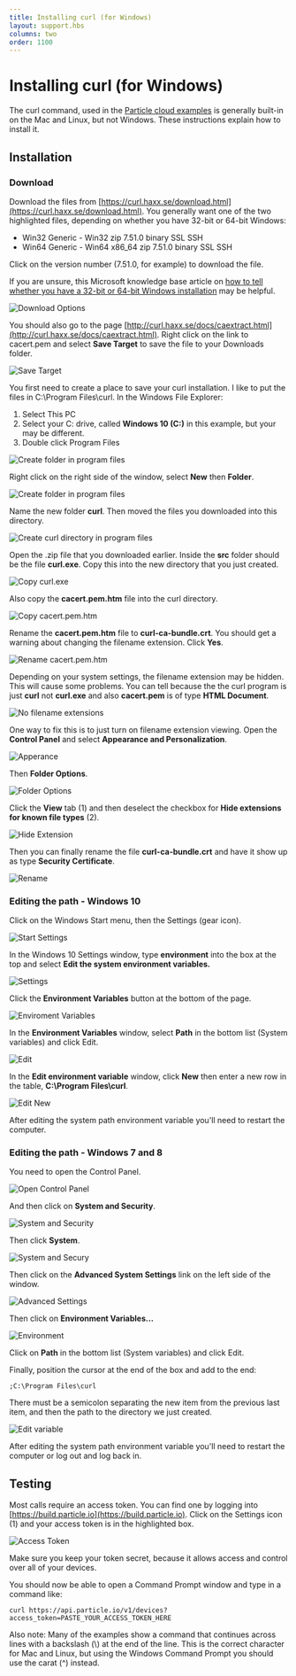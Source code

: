 ```yaml
---
title: Installing curl (for Windows)
layout: support.hbs
columns: two
order: 1100
---
```


# Installing curl (for Windows)

The curl command, used in the [Particle cloud examples](/reference/device-cloud/api/) is generally built-in on the Mac and Linux, but not Windows. These instructions explain how to install it.


## Installation

### Download

Download the files from [https://curl.haxx.se/download.html](https://curl.haxx.se/download.html). You generally want one of the two highlighted files, depending on whether you have 32-bit or 64-bit Windows:

- Win32 Generic - Win32 zip 7.51.0 binary SSL SSH
- Win64 Generic - Win64 x86_64 zip 7.51.0 binary SSL SSH

Click on the version number (7.51.0, for example) to download the file.

If you are unsure, this Microsoft knowledge base article on [how to tell whether you have a 32-bit or 64-bit Windows installation](https://support.microsoft.com/en-us/kb/827218) may be helpful.

![Download Options](/assets/images/installing-curl-01download.png)

You should also go to the page [http://curl.haxx.se/docs/caextract.html](http://curl.haxx.se/docs/caextract.html). Right click on the link to cacert.pem and select **Save Target** to save the file to your Downloads folder.

![Save Target](/assets/images/installing-curl-02savetarget.png)

You first need to create a place to save your curl installation. I like to put the files in C:\Program Files\curl. In the Windows File Explorer:

1. Select This PC
2. Select your C: drive, called **Windows 10 (C:)** in this example, but your may be different.
3. Double click Program Files

![Create folder in program files](/assets/images/installing-curl-10programfiles.png)

Right click on the right side of the window, select **New** then **Folder**.

![Create folder in program files](/assets/images/installing-curl-11newfolder.png)

Name the new folder **curl**. Then moved the files you downloaded into this directory. 

![Create curl directory in program files](/assets/images/installing-curl-03curldir.png)

Open the .zip file that you downloaded earlier. Inside the **src** folder should be the file **curl.exe**. Copy this into the new directory that you just created.

![Copy curl.exe](/assets/images/installing-curl-04copy.png)

Also copy the **cacert.pem.htm** file into the curl directory.

![Copy cacert.pem.htm](/assets/images/installing-curl-05copy.png)

Rename the **cacert.pem.htm** file to **curl-ca-bundle.crt**. You should get a warning about changing the filename extension. Click **Yes**.

![Rename cacert.pem.htm](/assets/images/installing-curl-06rename.png)

Depending on your system settings, the filename extension may be hidden. This will cause some problems. You can tell because the the curl program is just **curl** not **curl.exe** and also **cacert.pem** is of type **HTML Document**.

![No filename extensions](/assets/images/installing-curl-07noextension.png)

One way to fix this is to just turn on filename extension viewing. Open the **Control Panel** and select **Appearance and Personalization**.

![Apperance](/assets/images/installing-curl-08appearance.png)

Then **Folder Options**.

![Folder Options](/assets/images/installing-curl-09folderoptions.png)

Click the **View** tab (1) and then deselect the checkbox for **Hide extensions for known file types** (2).

![Hide Extension](/assets/images/installing-curl-10hideext.png)

Then you can finally rename the file **curl-ca-bundle.crt** and have it show up as type **Security Certificate**.

![Rename](/assets/images/installing-curl-12rename.png)


### Editing the path - Windows 10

Click on the Windows Start menu, then the Settings (gear icon).

![Start Settings](/assets/images/installing-curl-13startsettings.png)

In the Windows 10 Settings window, type **environment** into the box at the top and select **Edit the system environment variables.**

![Settings](/assets/images/installing-curl-14settings.png)

Click the **Environment Variables** button at the bottom of the page.

![Enviroment Variables](/assets/images/installing-curl-15environmentvariables.png)

In the **Environment Variables** window, select **Path** in the bottom list (System variables) and click Edit.

![Edit](/assets/images/installing-curl-16edit.png)

In the **Edit environment variable** window, click **New** then enter a new row in the table, **C:\Program Files\curl**. 

![Edit New](/assets/images/installing-curl-17editnew.png)

After editing the system path environment variable you'll need to restart the computer.

### Editing the path - Windows 7 and 8

You need to open the Control Panel. 

![Open Control Panel](/assets/images/installing-curl-05controlpanel.png)

And then click on **System and Security**.

![System and Security](/assets/images/installing-curl-06systemandsecurity.png)

Then click **System**.

![System and Secury](/assets/images/installing-curl-18system.png)

Then click on the **Advanced System Settings** link on the left side of the window.

![Advanced Settings](/assets/images/installing-curl-08advanced.png)

Then click on **Environment Variables...**

![Environment](/assets/images/installing-curl-09environment.png)
 
Click on **Path** in the bottom list (System variables) and click Edit.

Finally, position the cursor at the end of the box and add to the end:

```
;C:\Program Files\curl
```
There must be a semicolon separating the new item from the previous last item, and then the path to the directory we just created.

![Edit variable](/assets/images/installing-curl-19editvar.png)

After editing the system path environment variable you'll need to restart the computer or log out and log back in.

## Testing

Most calls require an access token. You can find one by logging into [https://build.particle.io](https://build.particle.io). Click on the Settings icon (1) and your access token is in the highlighted box.

![Access Token](/assets/images/installing-curl-20accesstoken.png)

Make sure you keep your token secret, because it allows access and control over all of your devices.

You should now be able to open a Command Prompt window and type in a command like:

```
curl https://api.particle.io/v1/devices?access_token=PASTE_YOUR_ACCESS_TOKEN_HERE
```

Also note: Many of the examples show a command that continues across lines with a backslash (\\) at the end of the line. This is the correct character for Mac and Linux, but using the Windows Command Prompt you should use the carat (^) instead.

